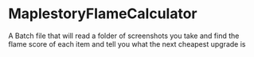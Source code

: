 # MaplestoryFlameCalculator
A Batch file that will read a folder of screenshots you take and find the flame score of each item and tell you what the next cheapest upgrade is
